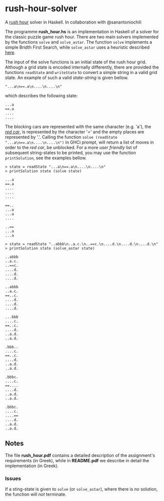 # rush-hour-solver
A [rush hour](https://en.wikipedia.org/wiki/Rush_Hour_(puzzle)) solver in Haskell. In collaboration with @sanantoniochili

The programme **rush_hour.hs** is an implementation in Haskell of a solver for the classic puzzle game rush hour. There are two main solvers implemented by the functions ```solve``` and ```solve_astar```. The function ```solve``` implements a simple Bridth First Search, while ```solve_astar``` uses a heuristic described [here](https://github.com/atheed/UnblockMe-Solver/).

The input of the solve functions is an initial state of the rush hour grid. Although a grid state is encoded internally differently, there are provided the functions ```readState``` and ```writeState``` to convert a simple string in a valid grid state. An example of such a valid _state-string_ is given bellow.

```
"...a\n==.a\n....\n....\n"  
```
which describes the following state:

```
...a  
==.a  
....  
....  
```

The blocking cars are represented with the same character (e.g. 'a'), the [_red car_](https://en.wikipedia.org/wiki/Rush_Hour_(puzzle)#Objective), is represented by the character '=' and the empty places are represented by '.'.
Calling the function ```solve (readState "...a\n==.a\n....\n....\n")``` in GHCi prompt, will return a list of moves in order to the _red car_, be unblocked. For a more _user friendly_ list of subsequent string-states to be printed, you may use the function ```printSolution```, see the examples bellow.

```
> state = readState "...a\n==.a\n....\n....\n"
> printSolution state (solve state)

...a
==.a
....
....
....

==..
...a
...a
....

..==
...a
...a

> state = readState "..abbb\n..a.c.\n..==c.\n....d.\n....d.\n....d.\n"
> printSolution state (solve_astar state)

..abbb
..a.c.
..==c.
....d.
....d.
....d.

..abbb
..a.c.
==..c.
....d.
....d.
....d.

...bbb
....c.
==..c.
....d.
..a.d.
..a.d.

.bbb..
....c.
==..c.
....d.
..a.d.
..a.d.

.bbbc.
....c.
==....
....d.
..a.d.
..a.d.

.bbbc.
....c.
....==
....d.
..a.d.
..a.d.
```

## Notes
The file **rush_hour.pdf** contains a detailed description of the assignment's requirements (in Greek), while in **README.pdf** we describe in detail the implementation (in Greek).

### Issues
If a sting-state is given to ```solve``` (or ```solve_astar```), where there is _no_ solution, the function will _not_ terminate.

